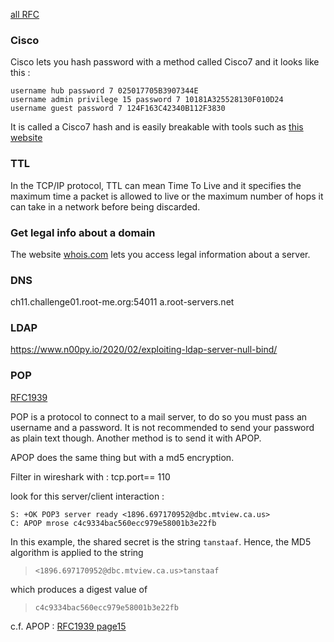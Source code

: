 
[all RFC](https://www.rfc-editor.org/rfc/)


### Cisco 

Cisco lets you hash password with a method called Cisco7 and it looks like this :

```
username hub password 7 025017705B3907344E 
username admin privilege 15 password 7 10181A325528130F010D24
username guest password 7 124F163C42340B112F3830
```

It is called a Cisco7 hash and is easily breakable with tools such as [this website](https://www.frameip.com/decrypter-dechiffrer-cracker-password-cisco-7/)

### TTL 

In the TCP/IP protocol, TTL can mean Time To Live and it specifies the maximum time a packet is allowed to live or the maximum number of hops it can take in a network before being discarded.

### Get legal info about a domain

The website [whois.com](https://www.whois.com/whois) lets you access legal information about a server.


### DNS

ch11.challenge01.root-me.org:54011
a.root-servers.net

### LDAP

https://www.n00py.io/2020/02/exploiting-ldap-server-null-bind/

### POP

[RFC1939](https://www.rfc-editor.org/rfc/rfc1939.txt)

POP is a protocol to connect to a mail server, to do so you must pass an username and a password. It is not recommended to send your password as plain text though. Another method is to send it with APOP.

APOP does the same thing but with a md5 encryption.

Filter in wireshark with : tcp.port== 110

look for this server/client interaction : 

```
S: +OK POP3 server ready <1896.697170952@dbc.mtview.ca.us>
C: APOP mrose c4c9334bac560ecc979e58001b3e22fb
```

In this example, the shared  secret  is  the  string  `tanstaaf`.
Hence, the MD5 algorithm is applied to the string

> `<1896.697170952@dbc.mtview.ca.us>tanstaaf`

which produces a digest value of

> `c4c9334bac560ecc979e58001b3e22fb`


c.f. APOP : [RFC1939 page15](https://www.rfc-editor.org/rfc/rfc1939.html#page-15)
